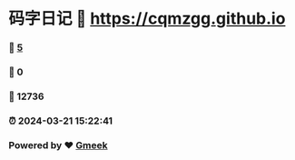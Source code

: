 # 码字日记 :link: https://cqmzgg.github.io 
### :page_facing_up: [5](https://cqmzgg.github.io/tag.html) 
### :speech_balloon: 0 
### :hibiscus: 12736 
### :alarm_clock: 2024-03-21 15:22:41 
### Powered by :heart: [Gmeek](https://github.com/Meekdai/Gmeek)
